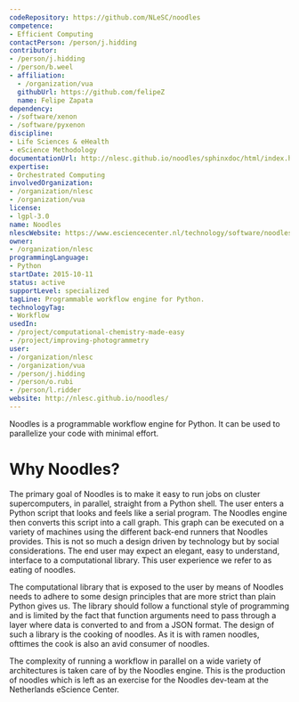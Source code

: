 ```yaml
---
codeRepository: https://github.com/NLeSC/noodles
competence:
- Efficient Computing
contactPerson: /person/j.hidding
contributor:
- /person/j.hidding
- /person/b.weel
- affiliation:
  - /organization/vua
  githubUrl: https://github.com/felipeZ
  name: Felipe Zapata
dependency:
- /software/xenon
- /software/pyxenon
discipline:
- Life Sciences & eHealth
- eScience Methodology
documentationUrl: http://nlesc.github.io/noodles/sphinxdoc/html/index.html
expertise:
- Orchestrated Computing
involvedOrganization:
- /organization/nlesc
- /organization/vua
license:
- lgpl-3.0
name: Noodles
nlescWebsite: https://www.esciencecenter.nl/technology/software/noodles
owner:
- /organization/nlesc
programmingLanguage:
- Python
startDate: 2015-10-11
status: active
supportLevel: specialized
tagLine: Programmable workflow engine for Python.
technologyTag:
- Workflow
usedIn:
- /project/computational-chemistry-made-easy
- /project/improving-photogrammetry
user:
- /organization/nlesc
- /organization/vua
- /person/j.hidding
- /person/o.rubi
- /person/l.ridder
website: http://nlesc.github.io/noodles/
---
```

Noodles is a programmable workflow engine for Python. It can be used to parallelize your code with minimal effort.

# Why Noodles?

The primary goal of Noodles is to make it easy to run jobs on cluster supercomputers, in parallel, straight from a Python shell. The user enters a Python script that looks and feels like a serial program. The Noodles engine then converts this script into a call graph. This graph can be executed on a variety of machines using the different back-end runners that Noodles provides. This is not so much a design driven by technology but by social considerations. The end user may expect an elegant, easy to understand, interface to a computational library. This user experience we refer to as eating of noodles.

The computational library that is exposed to the user by means of Noodles needs to adhere to some design principles that are more strict than plain Python gives us. The library should follow a functional style of programming and is limited by the fact that function arguments need to pass through a layer where data is converted to and from a JSON format. The design of such a library is the cooking of noodles. As it is with ramen noodles, ofttimes the cook is also an avid consumer of noodles.

The complexity of running a workflow in parallel on a wide variety of architectures is taken care of by the Noodles engine. This is the production of noodles which is left as an exercise for the Noodles dev-team at the Netherlands eScience Center.
